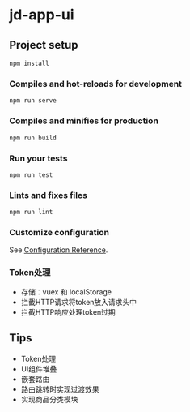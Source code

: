 # jd-app-ui

## Project setup
```
npm install
```

### Compiles and hot-reloads for development
```
npm run serve
```

### Compiles and minifies for production
```
npm run build
```

### Run your tests
```
npm run test
```

### Lints and fixes files
```
npm run lint
```

### Customize configuration
See [Configuration Reference](https://cli.vuejs.org/config/).

### Token处理
- 存储：vuex 和 localStorage
- 拦截HTTP请求将token放入请求头中
- 拦截HTTP响应处理token过期

## Tips
- Token处理
- UI组件堆叠
- 嵌套路由
- 路由跳转时实现过渡效果
- 实现商品分类模块

